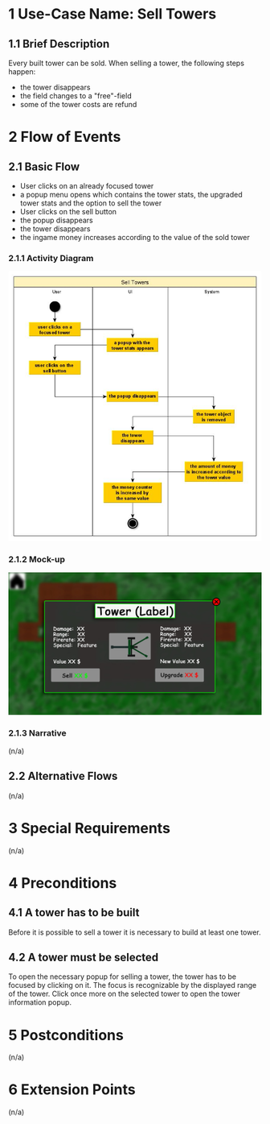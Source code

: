 # 1 Use-Case Name: Sell Towers

## 1.1 Brief Description
Every built tower can be sold. When selling a tower, the following steps happen:
- the tower disappears
- the field changes to a "free"-field
- some of the tower costs are refund

# 2 Flow of Events
## 2.1 Basic Flow
- User clicks on an already focused tower
- a popup menu opens which contains the tower stats, the upgraded tower stats and the option to sell the tower
- User clicks on the sell button
- the popup disappears
- the tower disappears
- the ingame money increases according to the value of the sold tower

### 2.1.1 Activity Diagram
![Activity Diagram for SellTowers](./Activity_Diagram-Sell_Towers.jpg)

### 2.1.2 Mock-up
![Mockup for SellTowers](./Mockup-Sell_Towers.jpg)

### 2.1.3 Narrative
(n/a)

## 2.2 Alternative Flows
(n/a)

# 3 Special Requirements
(n/a)

# 4 Preconditions
## 4.1 A tower has to be built
Before it is possible to sell a tower it is necessary to build at least one tower.

## 4.2 A tower must be selected
To open the necessary popup for selling a tower, the tower has to be focused by clicking on it.
The focus is recognizable by the displayed range of the tower.
Click once more on the selected tower to open the tower information popup.

# 5 Postconditions
(n/a)
 
# 6 Extension Points
(n/a)